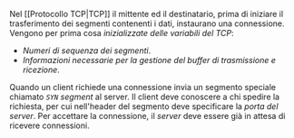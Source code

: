 Nel [[Protocollo TCP|TCP]] il mittente ed il destinatario, prima di iniziare il trasferimento dei segmenti contenenti i dati, instaurano una connessione.
Vengono per prima cosa *inizializzate delle variabili del TCP*:
- *Numeri di sequenza dei segmenti*.
- *Informazioni necessarie per la gestione del buffer di trasmissione e ricezione*.

Quando un client richiede una connessione invia un segmento speciale chiamato *`SYN` segment* al server.
Il client deve conoscere a chi spedire la richiesta, per cui nell'header del segmento deve specificare la *porta del server*.
Per accettare la connessione, il *server* deve essere già in attesa di ricevere connessioni.
